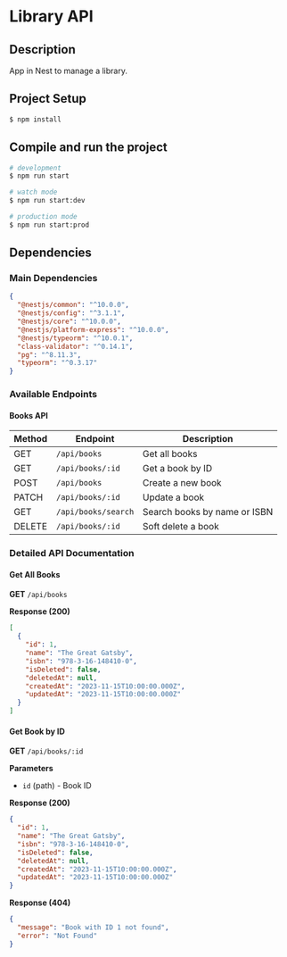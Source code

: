 # Library API

## Description

App in Nest to manage a library.

## Project Setup

```bash
$ npm install
```

## Compile and run the project

```bash
# development
$ npm run start

# watch mode
$ npm run start:dev

# production mode
$ npm run start:prod
```

## Dependencies

### Main Dependencies

```json
{
  "@nestjs/common": "^10.0.0",
  "@nestjs/config": "^3.1.1",
  "@nestjs/core": "^10.0.0",
  "@nestjs/platform-express": "^10.0.0",
  "@nestjs/typeorm": "^10.0.1",
  "class-validator": "^0.14.1",
  "pg": "^8.11.3",
  "typeorm": "^0.3.17"
}
```

### Available Endpoints

#### Books API

| Method | Endpoint            | Description                  |
| ------ | ------------------- | ---------------------------- |
| GET    | `/api/books`        | Get all books                |
| GET    | `/api/books/:id`    | Get a book by ID             |
| POST   | `/api/books`        | Create a new book            |
| PATCH  | `/api/books/:id`    | Update a book                |
| GET    | `/api/books/search` | Search books by name or ISBN |
| DELETE | `/api/books/:id`    | Soft delete a book           |

### Detailed API Documentation

#### Get All Books

**GET** `/api/books`

**Response (200)**

```json
[
  {
    "id": 1,
    "name": "The Great Gatsby",
    "isbn": "978-3-16-148410-0",
    "isDeleted": false,
    "deletedAt": null,
    "createdAt": "2023-11-15T10:00:00.000Z",
    "updatedAt": "2023-11-15T10:00:00.000Z"
  }
]
```

#### Get Book by ID

**GET** `/api/books/:id`

**Parameters**

- `id` (path) - Book ID

**Response (200)**

```json
{
  "id": 1,
  "name": "The Great Gatsby",
  "isbn": "978-3-16-148410-0",
  "isDeleted": false,
  "deletedAt": null,
  "createdAt": "2023-11-15T10:00:00.000Z",
  "updatedAt": "2023-11-15T10:00:00.000Z"
}
```

**Response (404)**

```json
{
  "message": "Book with ID 1 not found",
  "error": "Not Found"
}
```
